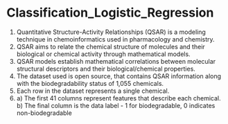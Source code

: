 # Classification_Logistic_Regression

1) Quantitative Structure-Activity Relationships (QSAR) is a modeling technique in chemoinformatics used in pharmacology and chemistry.
2) QSAR aims to relate the chemical structure of molecules and their biological or chemical activity through mathematical models.
3) QSAR models establish mathematical correlations between molecular structural descriptors and their biological/chemical properties.
4) The dataset used is open source, that contains QSAR information along with the biodegradability status of 1,055 chemicals.
5) Each row in the dataset represents a single chemical.
6) a) The first 41 columns represent features that describe each chemical.
   b) The final column is the data label - 1 for biodegradable, 0 indicates non-biodegradable
